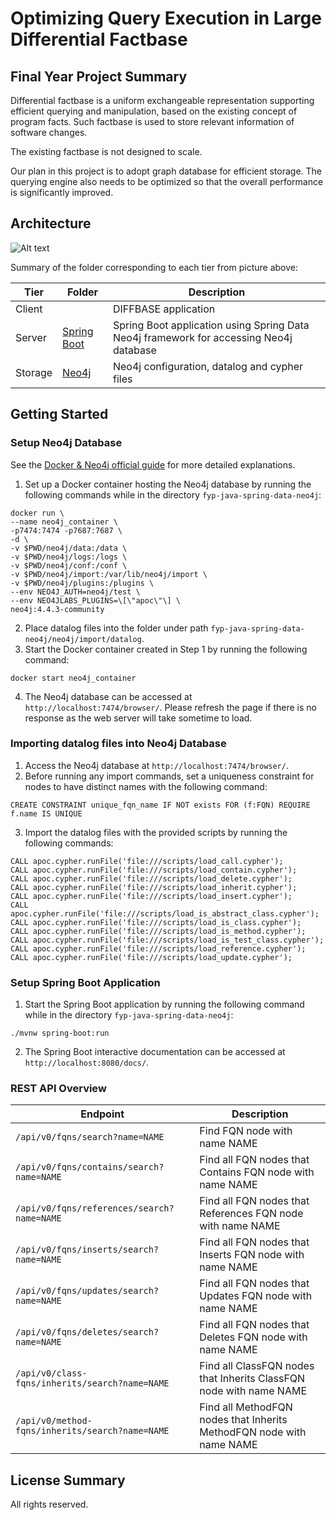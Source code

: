 # Optimizing Query Execution in Large Differential Factbase

## Final Year Project Summary

Differential factbase is a uniform exchangeable representation supporting efficient querying and
manipulation, based on the existing concept of program facts. Such factbase is used to store
relevant information of software changes.

The existing factbase is not designed to scale.

Our plan in this project is to adopt graph database for efficient storage. The querying engine also
needs to be optimized so that the overall performance is significantly improved.

## Architecture

![Alt text](https://user-images.githubusercontent.com/37036242/151647266-24412612-7f2a-4013-9468-0a0faca55010.png?raw=true "Title")

Summary of the folder corresponding to each tier from picture above:

| Tier    | Folder               | Description                                                                            |
|---------|----------------------|----------------------------------------------------------------------------------------|
| Client  |                      | DIFFBASE application                                                                   |
| Server  | [Spring Boot](./src) | Spring Boot application using Spring Data Neo4j framework for accessing Neo4j database |
| Storage | [Neo4j](./neo4j)     | Neo4j configuration, datalog and cypher files                                          |

## Getting Started

### Setup Neo4j Database

See the [Docker & Neo4j official guide](https://neo4j.com/developer/docker-run-neo4j/) for more
detailed explanations.

1. Set up a Docker container hosting the Neo4j database by running the following commands while in
   the directory `fyp-java-spring-data-neo4j`:

```shell
docker run \
--name neo4j_container \
-p7474:7474 -p7687:7687 \
-d \
-v $PWD/neo4j/data:/data \
-v $PWD/neo4j/logs:/logs \
-v $PWD/neo4j/conf:/conf \
-v $PWD/neo4j/import:/var/lib/neo4j/import \
-v $PWD/neo4j/plugins:/plugins \
--env NEO4J_AUTH=neo4j/test \
--env NEO4JLABS_PLUGINS=\[\"apoc\"\] \
neo4j:4.4.3-community
```

2. Place datalog files into the folder under path `fyp-java-spring-data-neo4j/neo4j/import/datalog`.
3. Start the Docker container created in Step 1 by running the following command:

```shell
docker start neo4j_container
```

4. The Neo4j database can be accessed at `http://localhost:7474/browser/`. Please refresh the page
   if there is no response as the web server will take sometime to load.

### Importing datalog files into Neo4j Database

1. Access the Neo4j database at `http://localhost:7474/browser/`.
2. Before running any import commands, set a uniqueness constraint for nodes to have distinct names
   with the following command:

```cypher
CREATE CONSTRAINT unique_fqn_name IF NOT exists FOR (f:FQN) REQUIRE f.name IS UNIQUE
```

3. Import the datalog files with the provided scripts by running the following commands:

```cypher
CALL apoc.cypher.runFile('file:///scripts/load_call.cypher');
CALL apoc.cypher.runFile('file:///scripts/load_contain.cypher');
CALL apoc.cypher.runFile('file:///scripts/load_delete.cypher');
CALL apoc.cypher.runFile('file:///scripts/load_inherit.cypher');
CALL apoc.cypher.runFile('file:///scripts/load_insert.cypher');
CALL apoc.cypher.runFile('file:///scripts/load_is_abstract_class.cypher');
CALL apoc.cypher.runFile('file:///scripts/load_is_class.cypher');
CALL apoc.cypher.runFile('file:///scripts/load_is_method.cypher');
CALL apoc.cypher.runFile('file:///scripts/load_is_test_class.cypher');
CALL apoc.cypher.runFile('file:///scripts/load_reference.cypher');
CALL apoc.cypher.runFile('file:///scripts/load_update.cypher');
```

### Setup Spring Boot Application

1. Start the Spring Boot application by running the following command while in
   the directory `fyp-java-spring-data-neo4j`:

```shell
./mvnw spring-boot:run
```

2. The Spring Boot interactive documentation can be accessed at `http://localhost:8080/docs/`.

### REST API Overview

| Endpoint                                        | Description                                                          |
|-------------------------------------------------|----------------------------------------------------------------------|
| `/api/v0/fqns/search?name=NAME`                 | Find FQN node with name NAME                                         |
| `/api/v0/fqns/contains/search?name=NAME`        | Find all FQN nodes that Contains FQN node with name NAME             |
| `/api/v0/fqns/references/search?name=NAME`      | Find all FQN nodes that References FQN node with name NAME           |
| `/api/v0/fqns/inserts/search?name=NAME`         | Find all FQN nodes that Inserts FQN node with name NAME              |
| `/api/v0/fqns/updates/search?name=NAME`         | Find all FQN nodes that Updates FQN node with name NAME              |
| `/api/v0/fqns/deletes/search?name=NAME`         | Find all FQN nodes that Deletes FQN node with name NAME              |
| `/api/v0/class-fqns/inherits/search?name=NAME`  | Find all ClassFQN nodes that Inherits ClassFQN node with name NAME   |
| `/api/v0/method-fqns/inherits/search?name=NAME` | Find all MethodFQN nodes that Inherits MethodFQN node with name NAME |

## License Summary

All rights reserved.
